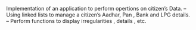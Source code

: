 Implementation of an application to perform opertions on citizen’s Data.
–	Using linked lists to manage a citizen’s Aadhar, Pan , Bank and LPG details.
–	Perform functions to display irregularities , details , etc.
